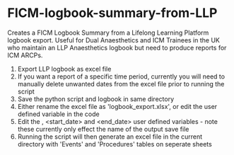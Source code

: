 # FICM-logbook-summary-from-LLP
Creates a FICM Logbook Summary from a Lifelong Learning Platform logbook export. 
Useful for Dual Anaesthetics and ICM Trainees in the UK who maintain an LLP Anaesthetics logbook but need to produce reports for ICM ARCPs. 

1. Export LLP logbook as excel file
2. If you want a report of a specific time period, currently you will need to manually delete unwanted dates from the excel file prior to running the script
3. Save the python script and logbook in same directory
4. Either rename the excel file as 'logbook_export.xlsx', or edit the <logbook> user defined variable in the code
5. Edit the <name>, <start_date> and <end_date> user defined variables - note these currently only effect the name of the output save file
6. Running the script will then generate an excel file in the current directory with 'Events' and 'Procedures' tables on seperate sheets
